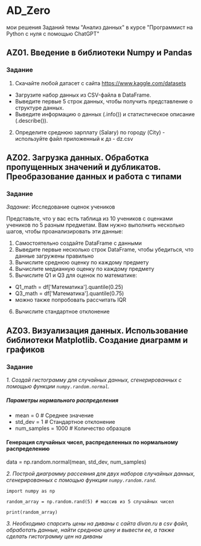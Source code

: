 # AD_Zero
мои решения Заданий темы "Анализ данных" в курсе "Программист на Python с нуля с помощью ChatGPT"

## AZ01. Введение в библиотеки Numpy и Pandas

### Задание

1. Скачайте любой датасет с сайта https://www.kaggle.com/datasets
 * Загрузите набор данных из CSV-файла в DataFrame.
 * Выведите первые 5 строк данных, чтобы получить представление о структуре данных.
 * Выведите информацию о данных (.info()) и статистическое описание (.describe()).
2. Определите среднюю зарплату (Salary) по городу (City) - используйте файл приложенный к дз - dz.csv​

## AZ02. Загрузка данных. Обработка пропущенных значений и дубликатов. Преобразование данных и работа с типами

### Задание

*Задание*: Исследование оценок учеников

Представьте, что у вас есть таблица из 10 учеников с оценками учеников по 5 разным предметам. Вам нужно выполнить несколько шагов, чтобы проанализировать эти данные:

1. Самостоятельно создайте DataFrame с данными
2. Выведите первые несколько строк DataFrame, чтобы убедиться, что данные загружены правильно
3. Вычислите среднюю оценку по каждому предмету
4. Вычислите медианную оценку по каждому предмету
5. Вычислите Q1 и Q3 для оценок по математике:
  * Q1_math = df['Математика'].quantile(0.25)
  * Q3_math = df['Математика'].quantile(0.75)
  * можно также попробовать рассчитать IQR
6. Вычислите стандартное отклонение

## AZ03. Визуализация данных. Использование библиотеки Matplotlib. Создание диаграмм и графиков

### Задание

*1. Создай гистограмму для случайных данных, сгенерированных с помощью функции `numpy.random.normal`.*

##### Параметры нормального распределения

* mean = 0 # Среднее значение
* std_dev = 1 # Стандартное отклонение
* num_samples = 1000 # Количество образцов

#### Генерация случайных чисел, распределенных по нормальному распределению

data = np.random.normal(mean, std_dev, num_samples)

*2. Построй диаграмму рассеяния для двух наборов случайных данных, сгенерированных с помощью функции `numpy.random.rand`.​*

```
import numpy as np

random_array = np.random.rand(5) # массив из 5 случайных чисел

print(random_array)
```

*3. Необходимо спарсить цены на диваны с сайта divan.ru в csv файл, обработать данные, найти среднюю цену и вывести ее, а также сделать гистограмму цен на диваны​*
